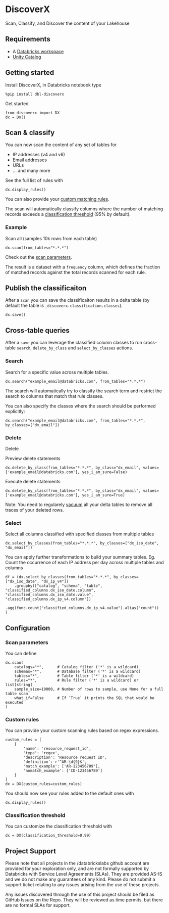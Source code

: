# DiscoverX

Scan, Classify, and Discover the content of your Lakehouse

## Requirements

* A [Databricks workspace](https://www.databricks.com/try-databricks#account)
* [Unity Catalog](https://www.databricks.com/product/unity-catalog)

## Getting started

Install DiscoverX, in Databricks notebook type

```
%pip install dbl-discoverx
```

Get started

```
from discoverx import DX
dx = DX()
```

## Scan & classify

You can now scan the content of any set of tables for
- IP addresses (v4 and v6)
- Email addresses
- URLs
- ... and many more

See the full list of rules with 

```
dx.display_rules()
```

You can also provide your [custom matching rules](#custom-rules).

The scan will automatically classify columns where the number of matching records exceeds a [classification threshold](#classification-threshold) (95% by default).


### Example

Scan all (samples 10k rows from each table)

```
dx.scan(from_tables="*.*.*")
```

Check out the [scan parameters](#scan-parameters).

The result is a dataset with a `frequency` column, which defines the fraction of matched records against the total records scanned for each rule.

## Publish the classificaiton

After a `scan` you can save the classificaiton results in a delta table (by default the table is `_discoverx.classification.classes`).

```
dx.save()
```

## Cross-table queries

After a `save` you can leverage the classified column classes to run cross-table `search`, `delete_by_class` and `select_by_classes` actions.


### Search

Search for a specific value across multiple tables.

```
dx.search("example_email@databricks.com", from_tables="*.*.*")
```

The search will automatically try to classify the search term and restrict the search to columns that match that rule classes.

You can also specify the classes where the search should be performed explicitly:

```
dx.search("example_email@databricks.com", from_tables="*.*.*", by_classes=["dx_email"])
```

### Delete

Delete 

Preview delete statements
```
dx.delete_by_class(from_tables="*.*.*", by_class="dx_email", values=['example_email@databricks.com'], yes_i_am_sure=False)
```

Execute delete statements
```
dx.delete_by_class(from_tables="*.*.*", by_class="dx_email", values=['example_email@databricks.com'], yes_i_am_sure=True)
```

Note: You need to regularely [vacuum](https://docs.delta.io/latest/delta-utility.html#remove-files-no-longer-referenced-by-a-delta-table) all your delta tables to remove all traces of your deleted rows. 

### Select

Select all columns classified with specified classes from multiple tables

```
dx.select_by_classes(from_tables="*.*.*", by_classes=["dx_iso_date", "dx_email"])
```

You can apply further transformations to build your summary tables. 
Eg. Count the occurrence of each IP address per day across multiple tables and columns

```
df = (dx.select_by_classes(from_tables="*.*.*", by_classes=["dx_iso_date", "dx_ip_v4"])
    .groupby(["catalog", "schema", "table", "classified_columns.dx_iso_date.column", "classified_columns.dx_iso_date.value", "classified_columns.dx_ip_v4.column"])
    .agg(func.count("classified_columns.dx_ip_v4.value").alias("count"))
)
```


## Configuration

### Scan parameters

You can define 

```
dx.scan(
    catalogs="*",      # Catalog filter ('*' is a wildcard)
    schemas="*",       # Database filter ('*' is a wildcard)
    tables="*",        # Table filter ('*' is a wildcard)
    rules="*",         # Rule filter ('*' is a wildcard) or list[string]
    sample_size=10000, # Number of rows to sample, use None for a full table scan
    what_if=False      # If `True` it prints the SQL that would be executed
)
```

### Custom rules

You can provide your custom scanning rules based on regex expressions.

```
custom_rules = [
    {
        'name': 'resource_request_id',
        'type': 'regex',
        'description': 'Resource request ID',
        'definition': r'^AR-\d{9}$',
        'match_example': ['AR-123456789'],
        'nomatch_example': ['CD-123456789']
    }
]
dx = DX(custom_rules=custom_rules)
```

You should now see your rules added to the default ones with

```
dx.display_rules()
```

### Classification threshold

You can customize the classification threshold with

```
dx = DX(classification_threshold=0.99)
```

## Project Support
Please note that all projects in the /databrickslabs github account are provided for your exploration only, and are not formally supported by Databricks with Service Level Agreements (SLAs).  They are provided AS-IS and we do not make any guarantees of any kind.  Please do not submit a support ticket relating to any issues arising from the use of these projects.

Any issues discovered through the use of this project should be filed as GitHub Issues on the Repo.  They will be reviewed as time permits, but there are no formal SLAs for support.

